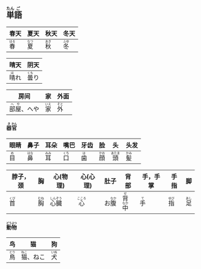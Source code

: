## <ruby><rb>単</rb><rt>たん</rt></ruby><ruby><rb>語</rb><rt>ご</rt></ruby>

| 春天                                  | 夏天                                  | 秋天                                  | 冬天                                  |
| ------------------------------------- | ------------------------------------- | ------------------------------------- | ------------------------------------- |
| <ruby><rb>春</rb><rt>はる</rt></ruby> | <ruby><rb>夏</rb><rt>なつ</rt></ruby> | <ruby><rb>秋</rb><rt>あき</rt></ruby> | <ruby><rb>冬</rb><rt>ふゆ</rt></ruby> |

| 晴天                                  | 阴天                                    |
| ------------------------------------- | --------------------------------------- |
| <ruby><rb>晴</rb><rt>は</rt></ruby>れ | <ruby><rb>曇</rb><rt>くも</rt></ruby>り |

| 房间                                          | 家                                    | 外面                                  |
| --------------------------------------------- | ------------------------------------- | ------------------------------------- |
| <ruby><rb>部屋</rb><rt>へや</rt></ruby>、へや | <ruby><rb>家</rb><rt>いえ</rt></ruby> | <ruby><rb>外</rb><rt>そと</rt></ruby> |



#### <ruby><rb>器</rb><rt>き</rt></ruby><ruby><rb>官</rb><rt>かん</rt></ruby>

| 眼睛                                | 鼻子                                  | 耳朵                                  | 嘴巴                                  | 牙齿                                | 脸                                    | 头                                      | 头发                                  |
| ----------------------------------- | ------------------------------------- | ------------------------------------- | ------------------------------------- | ----------------------------------- | ------------------------------------- | --------------------------------------- | ------------------------------------- |
| <ruby><rb>目</rb><rt>め</rt></ruby> | <ruby><rb>鼻</rb><rt>はな</rt></ruby> | <ruby><rb>耳</rb><rt>みみ</rt></ruby> | <ruby><rb>口</rb><rt>くち</rt></ruby> | <ruby><rb>歯</rb><rt>は</rt></ruby> | <ruby><rb>顔</rb><rt>かお</rt></ruby> | <ruby><rb>頭</rb><rt>あたま</rt></ruby> | <ruby><rb>髪</rb><rt>かみ</rt></ruby> |

| 脖子，颈 | 胸  | 心(物理) | 心(心理) | 肚子 | 背部 | 手，手掌 | 手指 | 脚   |
| -------- | ---- | -------- | -------- | ---- | ---- | -------- | ---- | ---- |
| <ruby><rb>首</rb><rt>くび</rt></ruby> | <ruby><rb>胸</rb><rt>むね</rt></ruby> | <ruby><rb>心</rb><rt>しん</rt></ruby><ruby><rb>臓</rb><rt>ぞう</rt></ruby> | <ruby><rb>心</rb><rt>こころ</rt></ruby> | お<ruby><rb>腹</rb><rt>なか</rt></ruby> | <ruby><rb>背</rb><rt>せ</rt></ruby><ruby><rb>中</rb><rt>なか</rt></ruby> | <ruby><rb>手</rb><rt>て</rt></ruby> | <ruby><rb>指</rb><rt>ゆび</rt></ruby> | <ruby><rb>足</rb><rt>あし</rt></ruby> |



#### <ruby><rb>動物</rb><rt>どうぶつ</rt></ruby>

| 鸟                                    | 猫                                          | 狗                                    |
| ------------------------------------- | ------------------------------------------- | ------------------------------------- |
| <ruby><rb>鳥</rb><rt>とり</rt></ruby> | <ruby><rb>猫</rb><rt>ねこ</rt></ruby>、ねこ | <ruby><rb>犬</rb><rt>いぬ</rt></ruby> |

